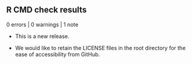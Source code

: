 ## R CMD check results

0 errors | 0 warnings | 1 note

* This is a new release.

* We would like to retain the LICENSE files in the root directory for the ease
  of accessibility from GitHub.

